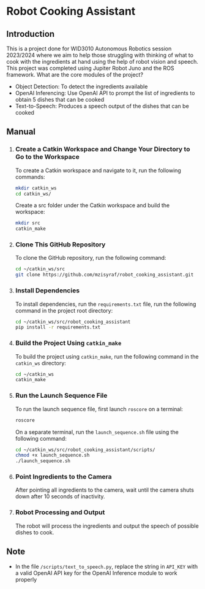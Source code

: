 # Robot Cooking Assistant
## Introduction
This is a project done for WID3010 Autonomous Robotics session 2023/2024 where we aim to help those struggling with thinking of what to cook with the ingredients at hand using the help of robot vision and speech. This project was completed using Jupiter Robot Juno and the ROS framework. What are the core modules of the project?

- Object Detection: To detect the ingredients available
- OpenAI Inferencing: Use OpenAI API to prompt the list of ingredients to obtain 5 dishes that can be cooked
- Text-to-Speech: Produces a speech output of the dishes that can be cooked


## Manual

1. ### Create a Catkin Workspace and Change Your Directory to Go to the Workspace

   To create a Catkin workspace and navigate to it, run the following commands:
   
   ```bash
   mkdir catkin_ws
   cd catkin_ws/
   ```
   Create a src folder under the Catkin workspace and build the workspace:

   ```bash
   mkdir src
   catkin_make
   ```

2. ### Clone This GitHub Repository

   To clone the GitHub repository, run the following command:

   ```bash
   cd ~/catkin_ws/src
   git clone https://github.com/mzisyraf/robot_cooking_assistant.git
   ```

3. ### Install Dependencies

   To install dependencies, run the `requirements.txt` file, run the following command in the project root directory:

   ```bash
   cd ~/catkin_ws/src/robot_cooking_assistant
   pip install -r requirements.txt
   ```

4. ### Build the Project Using `catkin_make`

   To build the project using `catkin_make`, run the following command in the `catkin_ws` directory:

   ```bash
   cd ~/catkin_ws
   catkin_make
   ```

5. ### Run the Launch Sequence File

   To run the launch sequence file, first launch `roscore` on a terminal:

   ```bash
   roscore
   ```

   On a separate terminal, run the `launch_sequence.sh` file using the following command:

   ```bash
   cd ~/catkin_ws/src/robot_cooking_assistant/scripts/
   chmod +x launch_sequence.sh
   ./launch_sequence.sh
   ```

7. ### Point Ingredients to the Camera

   After pointing all ingredients to the camera, wait until the camera shuts down after 10 seconds of inactivity.

8. ### Robot Processing and Output

   The robot will process the ingredients and output the speech of possible dishes to cook.

## Note
- In the file `/scripts/text_to_speech.py`, replace the string in `API_KEY` with a valid OpenAI API key for the OpenAI Inference module to work properly
